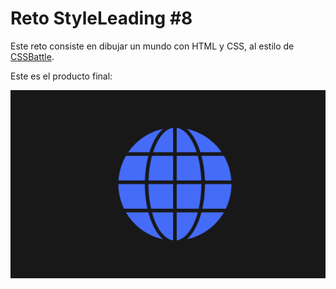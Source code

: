 # Reto StyleLeading #8

Este reto consiste en dibujar un mundo con HTML y CSS, al estilo de [CSSBattle](https://cssbattle.dev/).

Este es el producto final:

![un mundo con HTML y CSS](./resultado_final.png)
